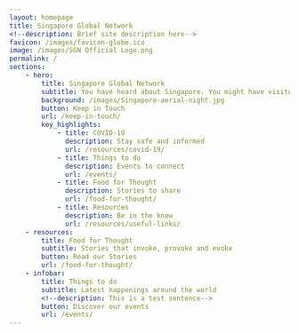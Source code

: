 ```yaml
---
layout: homepage
title: Singapore Global Network
<!--description: Brief site description here-->
favicon: /images/favicon-globe.ico
image: /images/SGN Official Logo.png
permalink: /
sections:
    - hero:
        title: Singapore Global Network
        subtitle: You have heard about Singapore. You might have visited us briefly, stayed a couple of months, or lived here all your life. We want to get to know you. Yes, you! Connect with like-minded individuals around the globe like yourself, to share your experiences of Singapore with each other in one way or another. Join us, as we build our network.
        background: /images/Singapore-aerial-night.jpg
        button: Keep in Touch
        url: /keep-in-touch/
        key_highlights:
            - title: COVID-19
              description: Stay safe and informed
              url: /resources/covid-19/
            - title: Things to do
              description: Events to connect
              url: /events/
            - title: Food for Thought
              description: Stories to share
              url: /food-for-thought/
            - title: Resources
              description: Be in the know
              url: /resources/useful-links/
    - resources:
        title: Food for Thought
        subtitle: Stories that invoke, provoke and evoke
        button: Read our Stories  
        url: /food-for-thought/
    - infobar:
        title: Things to do
        subtitle: Latest happenings around the world
        <!--description: This is a test sentence-->
        button: Discover our events
        url: /events/
---
```

